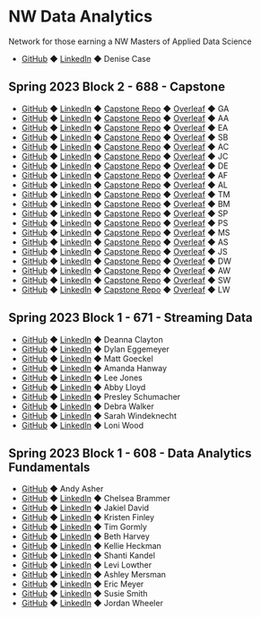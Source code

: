 # NW Data Analytics

Network for those earning a NW Masters of Applied Data Science

- [GitHub](https://github.com/denisecase) ◆ [LinkedIn](https://www.linkedin.com/in/denisecase) ◆ Denise Case

## Spring 2023 Block 2 - 688 - Capstone

- [GitHub]() ◆ [LinkedIn]() ◆ [Capstone Repo]() ◆ [Overleaf]() ◆ GA
- [GitHub]() ◆ [LinkedIn]() ◆ [Capstone Repo]() ◆ [Overleaf]() ◆ AA
- [GitHub]() ◆ [LinkedIn]() ◆ [Capstone Repo]() ◆ [Overleaf]() ◆ EA
- [GitHub]() ◆ [LinkedIn]() ◆ [Capstone Repo]() ◆ [Overleaf]() ◆ SB
- [GitHub]() ◆ [LinkedIn]() ◆ [Capstone Repo]() ◆ [Overleaf]() ◆ AC
- [GitHub]() ◆ [LinkedIn]() ◆ [Capstone Repo]() ◆ [Overleaf]() ◆ JC
- [GitHub]() ◆ [LinkedIn]() ◆ [Capstone Repo]() ◆ [Overleaf]() ◆ DE
- [GitHub]() ◆ [LinkedIn]() ◆ [Capstone Repo]() ◆ [Overleaf]() ◆ AF
- [GitHub]() ◆ [LinkedIn]() ◆ [Capstone Repo]() ◆ [Overleaf]() ◆ AL
- [GitHub]() ◆ [LinkedIn]() ◆ [Capstone Repo]() ◆ [Overleaf]() ◆ TM
- [GitHub]() ◆ [LinkedIn]() ◆ [Capstone Repo]() ◆ [Overleaf]() ◆ BM
- [GitHub]() ◆ [LinkedIn]() ◆ [Capstone Repo]() ◆ [Overleaf]() ◆ SP
- [GitHub]() ◆ [LinkedIn]() ◆ [Capstone Repo]() ◆ [Overleaf]() ◆ PS
- [GitHub]() ◆ [LinkedIn]() ◆ [Capstone Repo]() ◆ [Overleaf]() ◆ MS
- [GitHub]() ◆ [LinkedIn]() ◆ [Capstone Repo]() ◆ [Overleaf]() ◆ AS
- [GitHub]() ◆ [LinkedIn]() ◆ [Capstone Repo]() ◆ [Overleaf]() ◆ JS
- [GitHub]() ◆ [LinkedIn]() ◆ [Capstone Repo]() ◆ [Overleaf]() ◆ DW
- [GitHub]() ◆ [LinkedIn]() ◆ [Capstone Repo]() ◆ [Overleaf]() ◆ AW
- [GitHub]() ◆ [LinkedIn]() ◆ [Capstone Repo]() ◆ [Overleaf]() ◆ SW
- [GitHub]() ◆ [LinkedIn]() ◆ [Capstone Repo]() ◆ [Overleaf]() ◆ LW

## Spring 2023 Block 1 - 671 - Streaming Data

 - [GitHub](https://github.com/declayton) ◆ [LinkedIn]() ◆ Deanna Clayton
 - [GitHub](https://github.com/dylanegg) ◆ [LinkedIn](https://www.linkedin.com/in/dylaneggemeyer/) ◆ Dylan Eggemeyer
 - [GitHub](https://github.com/GeckoG) ◆ [LinkedIn](https://www.linkedin.com/in/matt-goeckel-a9440622b/) ◆ Matt Goeckel
 - [GitHub](https://github.com/mandi1120) ◆ [LinkedIn](https://www.linkedin.com/in/amandahanway/) ◆ Amanda Hanway
 - [GitHub](https://github.com/IamLimaEchoEcho) ◆ [LinkedIn](https://www.linkedin.com/in/lee-j-5956b928/) ◆ Lee Jones
 - [GitHub](https://github.com/abbylloyd03) ◆ [LinkedIn](https://www.linkedin.com/in/abby-lloyd-4a0b11183/) ◆ Abby Lloyd
 - [GitHub](https://github.com/presleyschumacher) ◆ [LinkedIn](https://www.linkedin.com/feed/) ◆ Presley Schumacher
 - [GitHub](https://github.com/ddwalk77) ◆ [LinkedIn](https://www.linkedin.com/in/ddw77/) ◆ Debra Walker
 - [GitHub](https://github.com/sarahwind) ◆ [LinkedIn](https://www.linkedin.com/in/sarah-windeknecht-55418a144/) ◆ Sarah Windeknecht
 - [GitHub](https://github.com/lwood7983) ◆ [LinkedIn](https://www.linkedin.com/in/loniwood1/) ◆ Loni Wood

## Spring 2023 Block 1 - 608 - Data Analytics Fundamentals

 - [GitHub](https://github.com/andyakiva) ◆ Andy Asher
 - [GitHub](https://github.com/chelsbrammer) ◆ [LinkedIn](https://www.linkedin.com/in/chelsea-brammer-384b1bba/) ◆ Chelsea Brammer
 - [GitHub](https://github.com/ss2jak) ◆ [LinkedIn](https://www.linkedin.com/in/jakiel10) ◆ Jakiel David
 - [GitHub](https://github.com/AnaylsisKris) ◆ [LinkedIn](https://www.linkedin.com/in/kristen-finley-7a5584a0/) ◆ Kristen Finley
 - [GitHub](https://github.com/tgormly) ◆ [LinkedIn](https://www.linkedin.com/in/tim-gormly-11a19a268/) ◆ Tim Gormly
 - [GitHub](https://github.com/bethharvey) ◆ [LinkedIn](https://www.linkedin.com/in/beth-harvey-033991240/) ◆ Beth Harvey
 - [GitHub](https://github.com/krh5284) ◆ [LinkedIn](https://www.linkedin.com/in/kellie-heckman-777920139/) ◆ Kellie Heckman
 - [GitHub](https://github.com/Shantik998) ◆ [LinkedIn](https://www.linkedin.com/in/shanti-kandel-8a307513a/) ◆ Shanti Kandel
 - [GitHub](https://github.com/LevLow) ◆ [LinkedIn](https://www.linkedin.com/in/levi-lowther-b35435106/) ◆ Levi Lowther
 - [GitHub](https://github.com/AMersman) ◆ [LinkedIn](https://www.linkedin.com/in/ashley-mersman/) ◆ Ashley Mersman
 - [GitHub](https://github.com/ericmeyer1) ◆ [LinkedIn](https://www.linkedin.com/in/ericmeyer123/) ◆ Eric Meyer
 - [GitHub](https://github.com/msmixj) ◆ [LinkedIn](https://www.linkedin.com/in/susie-smith-45b9783b/) ◆ Susie Smith
 - [GitHub](https://github.com/jordanwheeler7) ◆ [LinkedIn](https://www.linkedin.com/in/jordan-wheeler-8724a9195/) ◆ Jordan Wheeler
